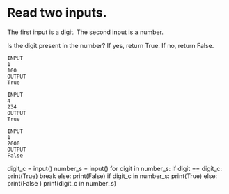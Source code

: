 # Read two inputs. 
The first input is a digit. 
The second input is a number. 

Is the digit present in the number? If yes, return True.
If no, return False.

~~~
INPUT
1
100
OUTPUT
True
~~~
~~~
INPUT
4
234
OUTPUT
True
~~~
~~~
INPUT
1
2000
OUTPUT
False
~~~

digit_c = input()
number_s = input() 
for digit in number_s: 
  if digit == digit_c:
    print(True)
    break
else:
  print(False)
if digit_c in number_s: 
  print(True)
else:
  print(False )
print(digit_c in number_s) 
